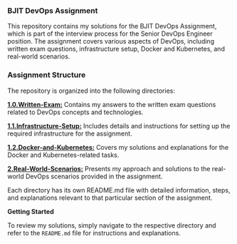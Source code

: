 ### BJIT DevOps Assignment
This repository contains my solutions for the BJIT DevOps Assignment, which is part of the interview process for the Senior DevOps Engineer position. The assignment covers various aspects of DevOps, including written exam questions, infrastructure setup, Docker and Kubernetes, and real-world scenarios.

### Assignment Structure
The repository is organized into the following directories:

[**1.0.Written-Exam:**](1.0.Written-Exam/README.md) Contains my answers to the written exam questions related to DevOps concepts and technologies.

[**1.1.Infrastructure-Setup:**](1.1.Infrastructure-Setup/README.md) Includes details and instructions for setting up the required infrastructure for the assignment.

[**1.2.Docker-and-Kubernetes:**](1.2.Docker-and-Kubernetes/README,md) Covers my solutions and explanations for the Docker and Kubernetes-related tasks.

[**2.Real-World-Scenarios:**](2.Real-World-Scenarios/README.md) Presents my approach and solutions to the real-world DevOps scenarios provided in the assignment.

Each directory has its own README.md file with detailed information, steps, and explanations relevant to that particular section of the assignment.

**Getting Started**

To review my solutions, simply navigate to the respective directory and refer to the `README.md` file for instructions and explanations.
